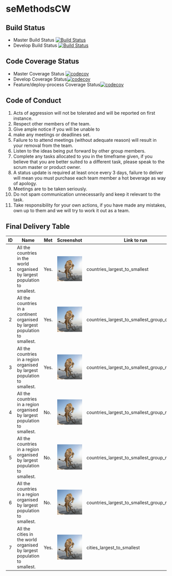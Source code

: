 # seMethodsCW

## Build Status

- Master Build Status [![Build Status](https://travis-ci.org/AllInHouse/seMethodsCW.svg?branch=master)](https://travis-ci.org/AllInHouse/seMethodsCW)
- Develop Build Status [![Build Status](https://travis-ci.org/AllInHouse/seMethodsCW.svg?branch=develop)](https://travis-ci.org/AllInHouse/seMethodsCW)

## Code Coverage Status
- Master Coverage Status [![codecov](https://codecov.io/gh/AllInHouse/seMethodsCW/branch/master/graph/badge.svg)](https://codecov.io/gh/AllInHouse/seMethodsCW)
- Develop Coverage Status[![codecov](https://codecov.io/gh/AllInHouse/seMethodsCW/branch/develop/graph/badge.svg)](https://codecov.io/gh/AllInHouse/seMethodsCW)
- Feature/deploy-process Coverage Status[![codecov](https://codecov.io/gh/AllInHouse/seMethodsCW/branch/feature%2Fdeploy-process/graph/badge.svg)](https://codecov.io/gh/AllInHouse/seMethodsCW)

## Code of Conduct

1. Acts of aggression will not be tolerated and will be reported on first instance.
2. Respect other members of the team.
3. Give ample notice if you will be unable to
4. make any meetings or deadlines set.
5. Failure to to attend meetings (without adequate reason) will result in your removal from the team.
6. Listen to the ideas being put forward by other group members.
7. Complete any tasks allocated to you in the timeframe given, if you believe that you are better suited to a different task, please speak to the scrum master or product owner.
8. A status update is required at least once every 3 days, failure to deliver will mean you must purchase each team member a hot beverage as way of apology.
9. Meetings are to be taken seriously.
10. Do not spam communication unnecessarily and keep it relevant to the task.
11. Take responsibility for your own actions, if you have made any mistakes, own up to them and we will try to work it out as a team.

## Final Delivery Table

| ID  |    Name   | Met  | Screenshot                           | Link to run |
|:---:| ----------| ---- | ------------------------------------ | ------------|
|  1  | All the countries in the world organised by largest population to smallest. | Yes.   | ![Example Image](img/allinhouse.jpeg) | countries_largest_to_smallest  | 
|  2  | All the countries in a continent organised by largest population to smallest. | Yes. | ![Example Image](img/allinhouse.jpeg) | countries_largest_to_smallest_group_continent | 
|  3  | All the countries in a region organised by largest population to smallest. | Yes. | ![Example Image](img/allinhouse.jpeg) | countries_largest_to_smallest_group_region | 
|  4  | All the countries in a region organised by largest population to smallest. | No. | ![Example Image](img/allinhouse.jpeg) | countries_largest_to_smallest_group_region | 
|  5  | All the countries in a region organised by largest population to smallest. | No. | ![Example Image](img/allinhouse.jpeg) | countries_largest_to_smallest_group_region | 
|  6  | All the countries in a region organised by largest population to smallest. | No. | ![Example Image](img/allinhouse.jpeg) | countries_largest_to_smallest_group_region | 
|  7  | All the cities in the world organised by largest population to smallest.   | Yes. | ![Example Image](img/allinhouse.jpeg) | cities_largest_to_smallest | 